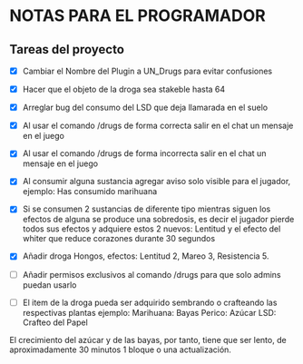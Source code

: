 # NOTAS PARA EL PROGRAMADOR

## Tareas del proyecto
- [x] Cambiar el Nombre del Plugin a UN_Drugs para evitar confusiones
- [x] Hacer que el objeto de la droga sea stakeble hasta 64
- [x] Arreglar bug del consumo del LSD que deja llamarada en el suelo
- [x] Al usar el comando /drugs de forma correcta salir en el chat un mensaje en el juego 
- [x] Al usar el comando /drugs de forma incorrecta salir en el chat un mensaje en el juego
- [x] Al consumir alguna sustancia agregar aviso solo visible para el jugador, ejemplo: Has consumido marihuana
- [x] Si se consumen 2 sustancias de diferente tipo mientras siguen los efectos de alguna se produce una sobredosis,
es decir el jugador pierde todos sus efectos y adquiere estos 2 nuevos: Lentitud y el efecto del whiter que reduce corazones durante 30 segundos
- [x] Añadir droga Hongos, efectos: Lentitud 2, Mareo 3, Resistencia 5.
- [ ] Añadir permisos exclusivos al comando /drugs para que solo admins puedan usarlo


- [ ] El item de la droga pueda ser adquirido sembrando o crafteando las respectivas plantas ejemplo:
Marihuana: Bayas
Perico: Azúcar
LSD: Crafteo del Papel

El crecimiento del azúcar y de las bayas, por tanto, tiene que ser lento, de aproximadamente 30 minutos 1 bloque o una actualización.
